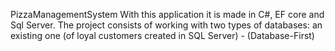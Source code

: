 PizzaManagementSystem
With this application it is made in C#, EF core and Sql Server. The project consists of working with two types of databases: an existing one (of loyal customers created in SQL Server) - (Database-First)
